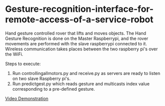 # Gesture-recognition-interface-for-remote-access-of-a-service-robot
Hand gesture controlled rover that lifts and moves objects.
The Hand Gesture Recognition is done on the Master Raspberrypi, and the rover movements are performed with the slave raspberrypi connected to it.
Wireless communication takes places between the two raspberry pi's over the WiFi.

Steps to execute:

1. Run controllingallmotors.py and receive.py as servers are ready to listen on two slave Raspberry pi's.
2. Run predictgest.py which reads gesture and multicasts index value corresponding to a pre-defined gesture.

[Video Demonstration](https://www.youtube.com/watch?v=KWB5O_lDwE8)

